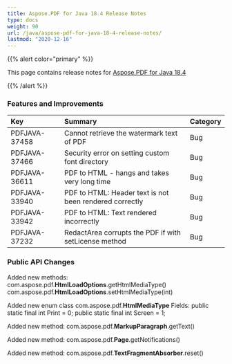 ```yaml
---
title: Aspose.PDF for Java 18.4 Release Notes
type: docs
weight: 90
url: /java/aspose-pdf-for-java-18-4-release-notes/
lastmod: "2020-12-16"
---
```


{{% alert color="primary" %}}

This page contains release notes for [Aspose.PDF for Java 18.4](https://repository.aspose.com/webapp/#/artifacts/browse/tree/General/repo/com/aspose/aspose-pdf/18.4)

{{% /alert %}}
### **Features and Improvements**

|**Key**|**Summary**|**Category**|
| :- | :- | :- |
|PDFJAVA-37458|Cannot retrieve the watermark text of PDF|Bug|
|PDFJAVA-37466|Security error on setting custom font directory|Bug|
|PDFJAVA-36611|PDF to HTML - hangs and takes very long time|Bug|
|PDFJAVA-33940|PDF to HTML: Header text is not been rendered correctly|Bug|
|PDFJAVA-33942|PDF to HTML: Text rendered incorrectly|Bug|
|PDFJAVA-37232|RedactArea corrupts the PDF if with setLicense method|Bug|
### **Public API Changes**
Added new methods:
com.aspose.pdf.**HtmlLoadOptions**.getHtmlMediaType()
com.aspose.pdf.**HtmlLoadOptions**.setHtmlMediaType(int)

Added new enum class com.aspose.pdf.**HtmlMediaType**
Fields:
public static final int Print = 0;
public static final int Screen = 1;

Added new method:
com.aspose.pdf.**MarkupParagraph**.getText()

Added new method:
com.aspose.pdf.**Page**.getNotifications()

Added new method:
com.aspose.pdf.**TextFragmentAbsorber**.reset()
